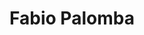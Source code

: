 ---
# Display name
title: Fabio Palomba

# Full name (for SEO)
first_name: Fabio
last_name: Palomba

order: 1

# Username (this should match the folder name)
authors:
  - palomba

# Is this the primary user of the site?
superuser: false

# Role/position
role: Assistant Professor


# Social/Academic Networking
# For available icons, see: https://docs.hugoblox.com/getting-started/page-builder/#icons
#   For an email link, use "fas" icon pack, "envelope" icon, and a link in the
#   form "mailto:your-email@example.com" or "#contact" for contact widget.
social:
  - icon: envelope
    icon_pack: fas
    link: 'fpalomba@unisa.it'
  - icon: twitter
    icon_pack: fab
    link: https://twitter.com/fabiopalomba3
  - icon: google-scholar
    icon_pack: ai
    link: https://scholar.google.com/citations?user%253DhwcOgd4AAAAJ%2526hl%253Den
  - icon: globe
    icon_pack: fas
    link: https://fpalomba.github.io/
# Link to a PDF of your resume/CV from the About widget.
# To enable, copy your resume/CV to `static/files/cv.pdf` and uncomment the lines below.
# - icon: cv
#   icon_pack: ai
#   link: files/cv.pdf

# Enter email to display Gravatar (if Gravatar enabled in Config)
email: ''

# Organizational groups that you belong to (for People widget)
#   Set this to `[]` or comment out if you are not using People widget.
user_groups:
  - Università degli Studi di Salerno
---